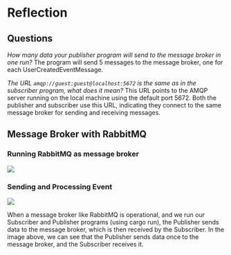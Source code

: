 # Reflection
## Questions
*How many data your publisher program will send to the message broker in one run?*
The program will send 5 messages to the message broker, one for each UserCreatedEventMessage.

*The URL `amqp://guest:guest@localhost:5672` is the same as in the subscriber program, what does it mean?*
This URL points to the AMQP server running on the local machine using the default port 5672. Both the publisher and subscriber use this URL, indicating they connect to the same message broker for sending and receiving messages.
## Message Broker with RabbitMQ
### Running RabbitMQ as message broker
<img src="image/image0.png">

### Sending and Processing Event
<img src="image/image1.png">

When a message broker like RabbitMQ is operational, and we run our Subscriber and Publisher programs (using cargo run), the Publisher sends data to the message broker, which is then received by the Subscriber. In the image above, we can see that the Publisher sends data once to the message broker, and the Subscriber receives it.
